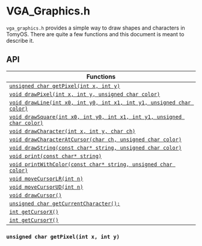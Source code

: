 # VGA_Graphics.h
`vga_graphics.h` provides a simple way to draw shapes and characters in TomyOS. There are quite a few functions and this document is meant to describe it.

## API
| Functions |
| --------- |
| [`unsigned char getPixel(int x, int y)`](#unsigned-char-getpixel(int-x-int-y)) |
| [`void drawPixel(int x, int y, unsigned char color)`]() |
| [`void drawLine(int x0, int y0, int x1, int y1, unsigned char color)`]() |
| [`void drawSquare(int x0, int y0, int x1, int y1, unsigned char color)`]() |
| [`void drawCharacter(int x, int y, char ch)`]() |
| [`void drawCharacterAtCursor(char ch, unsigned char color)`]() |
| [`void drawString(const char* string, unsigned char color)`]() |
| [`void print(const char* string)`]() |
| [`void printWithColor(const char* string, unsigned char color)`]() |
| [`void moveCursorLR(int n)`]() |
| [`void moveCursorUD(int n)`]() |
| [`void drawCursor()`]() |
| [`unsigned char getCurrentCharacter();`]() |
| [`int getCursorX()`]() |
| [`int getCursorY()`]() |

### `unsigned char getPixel(int x, int y)`
